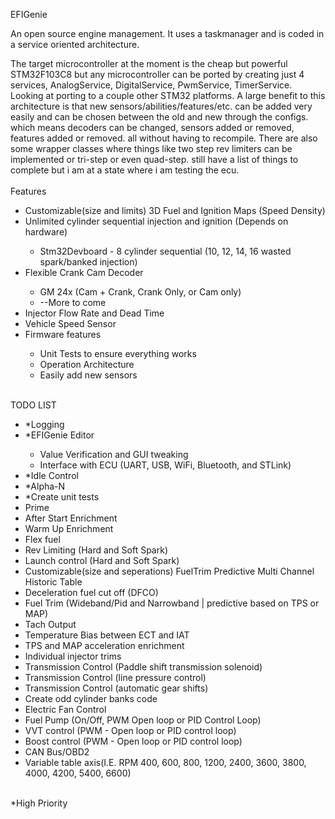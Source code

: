 EFIGenie

An open source engine management. It uses a taskmanager and is coded in a service oriented architecture.

The target microcontroller at the moment is the cheap but powerful STM32F103C8 but any microcontroller can be ported by creating just 4 services, AnalogService, DigitalService, PwmService, TimerService. Looking at porting to a couple other STM32 platforms. A large benefit to this architecture is that new sensors/abilities/features/etc. can be added very easily and can be chosen between the old and new through the configs. which means decoders can be changed, sensors added or removed, features added or removed. all without having to recompile. There are also some wrapper classes where things like two step rev limiters can be implemented or tri-step or even quad-step. still have a list of things to complete but i am at a state where i am testing the ecu.
<br>
<br>
Features<br>
<ul>
  <li>Customizable(size and limits) 3D Fuel and Ignition Maps (Speed Density)</li>
  <li>Unlimited cylinder sequential injection and ignition (Depends on hardware)</li>
    <ul>
      <li>Stm32Devboard - 8 cylinder sequential (10, 12, 14, 16 wasted spark/banked injection)</li>
    </ul>
  <li>Flexible Crank Cam Decoder</li>
    <ul>
      <li>GM 24x (Cam + Crank, Crank Only, or Cam only)</li>
      <li>--More to come</li>
    </ul>
  <li>Injector Flow Rate and Dead Time</li>
  <li>Vehicle Speed Sensor</li>
  <li>Firmware features</li>
    <ul>
      <li>Unit Tests to ensure everything works</li>
      <li>Operation Architecture</li>
      <li>Easily add new sensors</li>
    </ul>
</ul>
<br>
TODO LIST<br>
<ul>
  <li>*Logging</li>
  <li>*EFIGenie Editor</li>
    <ul>
      <li>Value Verification and GUI tweaking</li>
      <li>Interface with ECU (UART, USB, WiFi, Bluetooth, and STLink)</li>
    </ul>
  <li>*Idle Control</li>
  <li>*Alpha-N</li>
  <li>*Create unit tests</li>
  <li>Prime</li>
  <li>After Start Enrichment</li>
  <li>Warm Up Enrichment</li>
  <li>Flex fuel</li>
  <li>Rev Limiting (Hard and Soft Spark)</li>
  <li>Launch control (Hard and Soft Spark)</li>
  <li>Customizable(size and seperations) FuelTrim Predictive Multi Channel Historic Table</li>
  <li>Deceleration fuel cut off (DFCO)</li>
  <li>Fuel Trim (Wideband/Pid and Narrowband | predictive based on TPS or MAP)</li>
  <li>Tach Output</li>
  <li>Temperature Bias between ECT and IAT</li>
  <li>TPS and MAP acceleration enrichment</li>
  <li>Individual injector trims</li>
  <li>Transmission Control (Paddle shift transmission solenoid)</li>
  <li>Transmission Control (line pressure control)</li>
  <li>Transmission Control (automatic gear shifts)</li>
  <li>Create odd cylinder banks code</li>
  <li>Electric Fan Control</li>
  <li>Fuel Pump (On/Off, PWM Open loop or PID Control Loop)</li>
  <li>VVT control (PWM - Open loop or PID control loop)</li>
  <li>Boost control (PWM - Open loop or PID control loop)</li>
  <li>CAN Bus/OBD2</li>
  <li>Variable table axis(I.E. RPM 400, 600, 800, 1200, 2400, 3600, 3800, 4000, 4200, 5400, 6600)</li>
</ul><br>
  *High Priority
